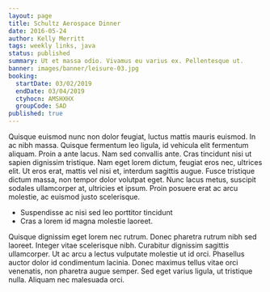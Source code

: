 ```yaml
---
layout: page
title: Schultz Aerospace Dinner
date: 2016-05-24
author: Kelly Merritt
tags: weekly links, java
status: published
summary: Ut et massa odio. Vivamus eu varius ex. Pellentesque ut.
banner: images/banner/leisure-03.jpg
booking:
  startDate: 03/02/2019
  endDate: 03/04/2019
  ctyhocn: AMSHXHX
  groupCode: SAD
published: true
---
```

Quisque euismod nunc non dolor feugiat, luctus mattis mauris euismod. In ac nibh massa. Quisque fermentum leo ligula, id vehicula elit fermentum aliquam. Proin a ante lacus. Nam sed convallis ante. Cras tincidunt nisi ut sapien dignissim tristique. Nam eget lorem dictum, feugiat eros nec, ultrices elit. Ut eros erat, mattis vel nisi et, interdum sagittis augue. Fusce tristique dictum massa, non tempor dolor volutpat eget. Nunc lacus metus, suscipit sodales ullamcorper at, ultricies et ipsum. Proin posuere erat ac arcu molestie, ac euismod justo scelerisque.

* Suspendisse ac nisi sed leo porttitor tincidunt
* Cras a lorem id magna molestie laoreet.

Quisque dignissim eget lorem nec rutrum. Donec pharetra rutrum nibh sed laoreet. Integer vitae scelerisque nibh. Curabitur dignissim sagittis ullamcorper. Ut ac arcu a lectus vulputate molestie ut id orci. Phasellus auctor dolor id condimentum lacinia. Donec maximus tellus vitae orci venenatis, non pharetra augue semper. Sed eget varius ligula, ut tristique nulla. Aliquam nec malesuada orci.
